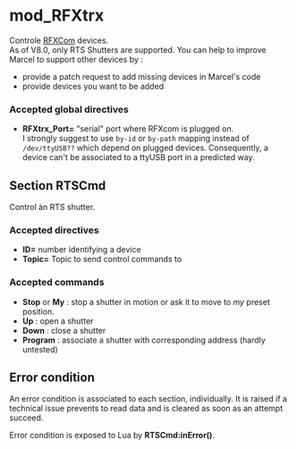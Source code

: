 mod_RFXtrx
===

Controle [RFXCom](http://www.rfxcom.com/en_GB) devices.<br>
As of V8.0, only RTS Shutters are supported.
You can help to improve Marcel to support other devices by :
- provide a patch request to add missing devices in Marcel's code
- provide devices you want to be added

### Accepted global directives

- **RFXtrx_Port=** "serial" port where RFXcom is plugged on.<br>
I strongly suggest to use `by-id` or `by-path` mapping instead of `/dev/ttyUSB??` which depend on plugged devices.
Consequently, a device can't be associated to a ttyUSB port in a predicted way.

## Section RTSCmd

Control àn RTS shutter.

### Accepted directives

- **ID=** number identifying a device
- **Topic=** Topic to send control commands to

### Accepted commands

- **Stop** or **My** : stop a shutter in motion or ask it to move to *my* preset position.
- **Up** : open a shutter
- **Down** : close a shutter
- **Program** : associate a shutter with corresponding address (hardly untested)

## Error condition

An error condition is associated to each section, individually. It is raised if a technical issue prevents to read data and is cleared as soon as an attempt succeed.

Error condition is exposed to Lua by **RTSCmd:inError()**.
